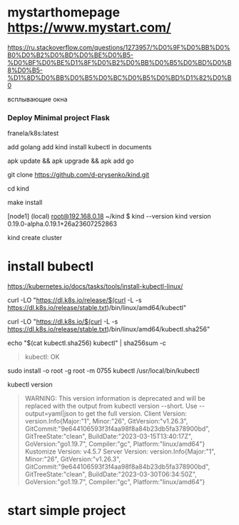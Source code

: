 # mystarthomepage https://www.mystart.com/

https://ru.stackoverflow.com/questions/1273957/%D0%9F%D0%BB%D0%B0%D0%B2%D0%BD%D0%BE%D0%B5-%D0%BF%D0%BE%D1%8F%D0%B2%D0%BB%D0%B5%D0%BD%D0%B8%D0%B5-%D1%8D%D0%BB%D0%B5%D0%BC%D0%B5%D0%BD%D1%82%D0%B0

всплывающие окна

### Deploy Minimal project Flask

franela/k8s:latest

add golang 
add kind install kubectl in documents

apk update && apk upgrade && apk add go

git clone https://github.com/d-prysenko/kind.git

cd kind 

make install

[node1] (local) root@192.168.0.18 ~/kind
$ kind --version
kind version 0.19.0-alpha.0.19.1+26a23607252863

kind create cluster

# install bubectl
https://kubernetes.io/docs/tasks/tools/install-kubectl-linux/

curl -LO "https://dl.k8s.io/release/$(curl -L -s https://dl.k8s.io/release/stable.txt)/bin/linux/amd64/kubectl"

curl -LO "https://dl.k8s.io/$(curl -L -s https://dl.k8s.io/release/stable.txt)/bin/linux/amd64/kubectl.sha256"

echo "$(cat kubectl.sha256)  kubectl" | sha256sum -c

>kubectl: OK

sudo install -o root -g root -m 0755 kubectl /usr/local/bin/kubectl


kubectl version
> WARNING: This version information is deprecated and will be replaced with the output from kubectl version --short.  Use --output=yaml|json to get the full version.
Client Version: version.Info{Major:"1", Minor:"26", GitVersion:"v1.26.3", GitCommit:"9e644106593f3f4aa98f8a84b23db5fa378900bd", GitTreeState:"clean", BuildDate:"2023-03-15T13:40:17Z", GoVersion:"go1.19.7", Compiler:"gc", Platform:"linux/amd64"}
Kustomize Version: v4.5.7
Server Version: version.Info{Major:"1", Minor:"26", GitVersion:"v1.26.3", GitCommit:"9e644106593f3f4aa98f8a84b23db5fa378900bd", GitTreeState:"clean", BuildDate:"2023-03-30T06:34:50Z", GoVersion:"go1.19.7", Compiler:"gc", Platform:"linux/amd64"}


# start simple project